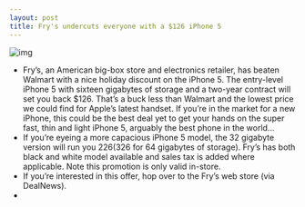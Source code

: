 ```yaml
---
layout: post
title: Fry's undercuts everyone with a $126 iPhone 5
---
```

![img](http://media.idownloadblog.com/wp-content/uploads/2012/12/Frys-iPhone-5-holiday-2012.jpg)
* Fry’s, an American big-box store and electronics retailer, has beaten Walmart with a nice holiday discount on the iPhone 5. The entry-level iPhone 5 with sixteen gigabytes of storage and a two-year contract will set you back $126. That’s a buck less than Walmart and the lowest price we could find for Apple’s latest handset. If you’re in the market for a new iPhone, this could be the best deal yet to get your hands on the super fast, thin and light iPhone 5, arguably the best phone in the world…
* If you’re eyeing a more capacious iPhone 5 model, the 32 gigabyte version will run you $226 ($326 for 64 gigabytes of storage). Fry’s has both black and white model available and sales tax is added where applicable. Note this promotion is only valid in-store.
* If you’re interested in this offer, hop over to the Fry’s web store (via DealNews).
*  

